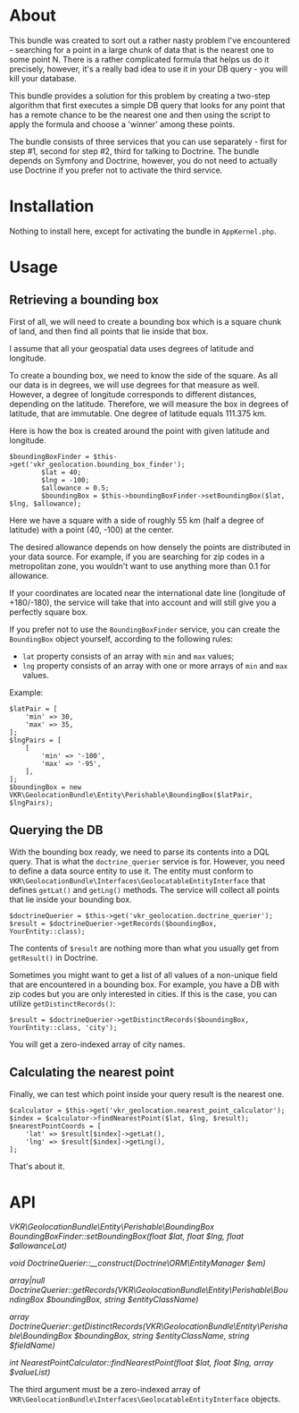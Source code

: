 About
=====

This bundle was created to sort out a rather nasty problem I've encountered - searching
for a point in a large chunk of data that is the nearest one to some point N. There is a
rather complicated formula that helps us do it precisely, however, it's a really bad idea
to use it in your DB query - you will kill your database.

This bundle provides a solution for this problem by creating a two-step algorithm that
first executes a simple DB query that looks for any point that has a remote chance
to be the nearest one and then using the script to apply the formula and choose a 'winner'
among these points.

The bundle consists of three services that you can use separately - first for step #1,
second for step #2, third for talking to Doctrine. The bundle depends on Symfony and
Doctrine, however, you do not need to actually use Doctrine if you prefer not to
activate the third service.

Installation
============

Nothing to install here, except for activating the bundle in ```AppKernel.php```.

Usage
=====

Retrieving a bounding box
-------------------------

First of all, we will need to create a bounding box which is a square chunk of land, and
then find all points that lie inside that box.

I assume that all your geospatial data uses degrees of latitude and longitude.

To create a bounding box, we need to know the side of the square. As all our data is in
degrees, we will use degrees for that measure as well. However, a degree of longitude
corresponds to different distances, depending on the latitude. Therefore, we will measure
the box in degrees of latitude, that are immutable. One degree of latitude equals
111.375 km.

Here is how the box is created around the point with given latitude and longitude.

```
$boundingBoxFinder = $this->get('vkr_geolocation.bounding_box_finder');
        $lat = 40;
        $lng = -100;
        $allowance = 0.5;
        $boundingBox = $this->boundingBoxFinder->setBoundingBox($lat, $lng, $allowance);
```

Here we have a square with a side of roughly 55 km (half a degree of latitude) with a
point (40, -100) at the center.

The desired allowance depends on how densely the points are distributed in your data source.
For example, if you are searching for zip codes in a metropolitan zone, you wouldn't
want to use anything more than 0.1 for allowance.

If your coordinates are located near the international date line (longitude of +180/-180),
the service will take that into account and will still give you a perfectly square box.

If you prefer not to use the ```BoundingBoxFinder``` service, you can create the
```BoundingBox``` object yourself, according to the following rules:
- ```lat``` property consists of an array with ```min``` and ```max``` values;
- ```lng``` property consists of an array with one or more arrays of ```min```
and ```max``` values.

Example:

```
$latPair = [
    'min' => 30,
    'max' => 35,
];
$lngPairs = [
    [
        'min' => '-100',
        'max' => '-95',
    ],
];
$boundingBox = new VKR\GeolocationBundle\Entity\Perishable\BoundingBox($latPair, $lngPairs);
```

Querying the DB
---------------

With the bounding box ready, we need to parse its contents into a DQL query. That is
what the ```doctrine_querier``` service is for. However, you need to define a data source
entity to use it. The entity must conform to ```VKR\GeolocationBundle\Interfaces\GeolocatableEntityInterface```
that defines ```getLat()``` and ```getLng()``` methods. The service will collect all
points that lie inside your bounding box.

```
$doctrineQuerier = $this->get('vkr_geolocation.doctrine_querier');
$result = $doctrineQuerier->getRecords($boundingBox, YourEntity::class);
```

The contents of ```$result``` are nothing more than what you usually get from
```getResult()``` in Doctrine.

Sometimes you might want to get a list of all values of a non-unique field that are
encountered in a bounding box. For example, you have a DB with zip codes but you are
only interested in cities. If this is the case, you can utilize ```getDistinctRecords()```:

```
$result = $doctrineQuerier->getDistinctRecords($boundingBox, YourEntity::class, 'city');
```

You will get a zero-indexed array of city names.

Calculating the nearest point
-----------------------------

Finally, we can test which point inside your query result is the nearest one.

```
$calculator = $this->get('vkr_geolocation.nearest_point_calculator');
$index = $calculator->findNearestPoint($lat, $lng, $result);
$nearestPointCoords = [
    'lat' => $result[$index]->getLat(),
    'lng' => $result[$index]->getLng(),
];
```

That's about it.

API
===

*VKR\GeolocationBundle\Entity\Perishable\BoundingBox BoundingBoxFinder::setBoundingBox(float $lat, float $lng, float $allowanceLat)*

*void DoctrineQuerier::__construct(Doctrine\ORM\EntityManager $em)*

*array|null DoctrineQuerier::getRecords(VKR\GeolocationBundle\Entity\Perishable\BoundingBox $boundingBox, string $entityClassName)*

*array DoctrineQuerier::getDistinctRecords(VKR\GeolocationBundle\Entity\Perishable\BoundingBox $boundingBox, string $entityClassName, string $fieldName)*

*int NearestPointCalculator::findNearestPoint(float $lat, float $lng, array $valueList)*

The third argument must be a zero-indexed array of ```VKR\GeolocationBundle\Interfaces\GeolocatableEntityInterface```
objects.
